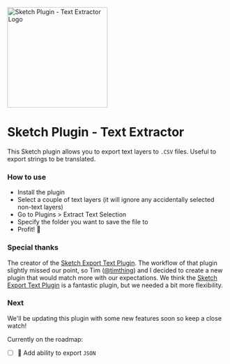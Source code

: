 <img src='https://user-images.githubusercontent.com/1291263/31116862-e09ed416-a827-11e7-94d3-2cce0ca5cf25.png' height='230' style='max-width: 100%' alt='Sketch Plugin - Text Extractor Logo'>

# Sketch Plugin - Text Extractor

This Sketch plugin allows you to export text layers to `.CSV` files. Useful to
export strings to be translated.

### How to use
- Install the plugin
- Select a couple of text layers (it will ignore any accidentally selected non-text layers)
- Go to Plugins > Extract Text Selection
- Specify the folder you want to save the file to
- Profit! 🎉

### Special thanks
The creator of the [Sketch Export Text Plugin](https://github.com/exevil/Sketch-Export-Text).
The workflow of that plugin slightly missed our point, so Tim ([@timthing](https://github.com/timthing)) and I decided to create a
new plugin that would match more with our expectations. We think the [Sketch Export Text Plugin](https://github.com/exevil/Sketch-Export-Text) is a fantastic plugin, but we needed a bit more flexibility.

### Next
We'll be updating this plugin with some new features soon so keep a close watch!

Currently on the roadmap:
- [ ] 📝 Add ability to export `JSON`
